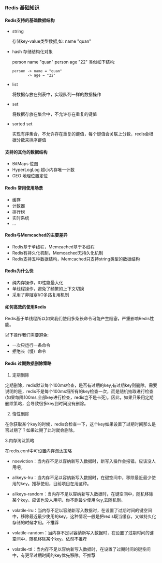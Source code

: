 ### Redis 基础知识

#### Redis支持的基础数据结构

- string    

    存储key-value类型数据,如: name "quan"  

- hash
    存储结构化对象
    
    person name "quan" person age "22"
    类似如下结构:
    ```
    person -> name = "quan"
           -> age = "22"
    ```
    
- list
    
    将数据存放在列表中，实现队列一样的数据操作

- set
    
    将数据存放在集合中，不允许存在重复的键值

- sorted set

    实现有序集合，不允许存在重复的键值，每个键值会关联上分数，redis会根据分数来排序键值
    
#### 支持的其他的数据结构

- BitMaps 位图
- HyperLogLog 超小内存唯一计数
- GEO 地理位置定位

#### Redis 常用使用场景

- 缓存
- 计数器
- 排行榜
- 实时系统
- ...
   

#### Redis与Memcached的主要差异

- Redis基于单线程，Memcached基于多线程
- Redis有持久化机制，Memcached无持久化机制
- Redis支持五种数据结构，Memcached只支持string类型的数据结构

#### Redis为什么快

- 纯内存操作，IO性能最大化
- 单线程操作，避免了频繁的上下文切换
- 采用了非阻塞I/O多路复用机制

#### 如何高效的使用Redis

Redis基于单线程所以如果我们使用多条长命令可能产生阻塞，严重影响Redis性能。

以下操作我们需要避免:

- 一次只运行一条命令
- 拒绝长（慢）命令

#### Redis 过期数据删除策略

1. 定期删除

定期删除，redis默认每个100ms检查，是否有过期的key,有过期key则删除。需要说明的是，redis不是每个100ms将所有的key检查一次，而是随机抽取进行检查(如果每隔100ms,全部key进行检查，redis岂不是卡死)。因此，如果只采用定期删除策略，会导致很多key到时间没有删除。

2. 惰性删除

在你获取某个key的时候，redis会检查一下，这个key如果设置了过期时间那么是否过期了？如果过期了此时就会删除。

3.内存淘汰策略

在redis.conf中可设置内存淘汰策略 

- noeviction：当内存不足以容纳新写入数据时，新写入操作会报错。应该没人用吧。
 
- allkeys-lru：当内存不足以容纳新写入数据时，在键空间中，移除最近最少使用的key。推荐使用，目前项目在用这种。
 
- allkeys-random：当内存不足以容纳新写入数据时，在键空间中，随机移除某个key。应该也没人用吧，你不删最少使用Key,去随机删。
 
- volatile-lru：当内存不足以容纳新写入数据时，在设置了过期时间的键空间中，移除最近最少使用的key。这种情况一般是把redis既当缓存，又做持久化存储的时候才用。不推荐

- volatile-random：当内存不足以容纳新写入数据时，在设置了过期时间的键空间中，随机移除某个key。依然不推荐
 
- volatile-ttl：当内存不足以容纳新写入数据时，在设置了过期时间的键空间中，有更早过期时间的key优先移除。不推荐

